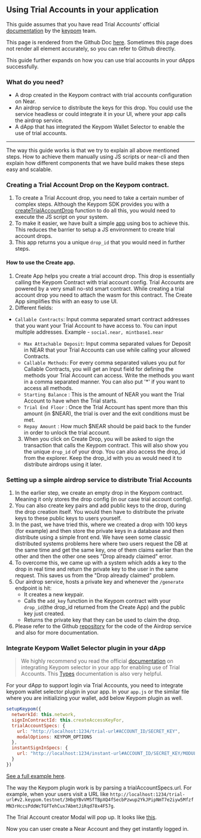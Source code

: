 ## Using Trial Accounts in your application


This guide assumes that you have read Trial Accounts' official [documentation](https://docs.keypom.xyz/docs/next/TrialAccounts/introduction) by the [keypom](keypom.xyz) team.

This page is rendered from the Github Doc [here](https://github.com/Harmonic-Guild/trials.near/blob/main/docs.md). Sometimes this page does not render all element accurately, so you can refer to Github directly.

This guide further expands on how you can use trial accounts in your dApps successfully.

### What do you need?
- A drop created in the Keypom contract with trial accounts configuration on Near.
- An airdrop service to distribute the keys for this drop. You could use the service headless or could integrate it in your UI, where your app calls the airdrop service.
- A  dApp that has integrated the Keypom Wallet Selector to enable the use of trial accounts.


---
The way this guide works is that we try to explain all above mentioned steps. How to achieve them manually using JS scripts or near-cli and then explain how different components that we have build makes these steps easy and scalable.

### Creating a Trial Account Drop on the Keypom contract.

1. To create a Trial Account drop, you need to take a certain number of complex steps. Although the Keypom SDK provides you with a [createTrialAccountDrop](https://docs.keypom.xyz/docs/next/keypom-sdk/Core/modules#createtrialaccountdrop) function to do all this, you would need to execute the JS script on your system.
2. To make it easier, we have built a simple [app](https://near.social/harmonic1.near/widget/app?page=create) using bos to achieve this. This reduces the barrier to setup a JS environment to create trial account drops.
3. This app returns you a unique `drop_id` that you would need in further steps.

#### How to use the Create app.

1. Create App helps you create a trial account drop. This drop is essentially calling the Keypom Contract with trial account config. Trial Accounts are powered by a very small no-std smart contract. While creating a trial account drop you need to attach the wasm for this contract. The Create App simplifies this with an easy to use UI.
2. Different fields:
  - `Callable Contracts`: Input comma separated smart contract addresses that you want your Trial Account to have access to. You can input multiple addresses.
		Example - `social.near, mintbase1.near`
	- `Max Attachable Deposit`: Input comma separated values for Deposit in NEAR that your Trial Accounts can use while calling your allowed Contracts.
	- `Callable Methods`: For every comma separated values you put for Callable Contracts, you will get an Input field for defining the methods your Trial Account can access. Write the methods you want in a comma separated manner.  You can also put '*' if you want to access all methods.
	- `Starting Balance` : This is the amount of NEAR you want the Trial Account to have when the Trial starts.
	- `Trial End Floor` :  Once the Trial Account has spent more than this amount (in $NEAR), the trial is over and the exit conditions must be met.
	- `Repay Amount` : How much $NEAR should be paid back to the funder in order to unlock the trial account.

	3. When you click on Create Drop, you will be asked to sign the transaction that calls the Keypom contract. This will also show you the unique `drop_id` of your drop. You can also access the drop_id from the explorer.
	Keep the drop_id with you as would need it to distribute airdrops using it later.


### Setting up a simple airdrop service to distribute Trial Accounts

1. In the earlier step, we create an empty drop in the Keypom contract. Meaning it only stores the drop config (in our case trial account config).
2. You can also create key pairs and add public keys to the drop, during the drop creation itself. You would then have to distribute the private keys to these public keys to users yourself.
3. In the past, we have tried this, where we created a drop with 100 keys (for example) and then store the private keys in a database and then distribute using a simple front end. We have seen some classic distributed systems problems here where two users request the DB at the same time and get the same key, one of them claims earlier than the other and then the other one sees "Drop already claimed" error.
4. To overcome this, we came up with a system which adds a key to the drop in real time and return the private key to the user in the same request. This saves us from the "Drop already claimed" problem.
5. Our airdrop service, hosts a private key and whenever the `/generate` endpoint is hit:
	- It creates a new keypair.
	- Calls the `add_key` function in the Keypom contract with your `drop_id`(the drop_id returned from the Create App) and the public key just created.
	- Returns the private key that they can be used to claim the drop.
6. Please refer to the Github [repository](https://github.com/Harmonic-Guild/airdrop-service) for the code of the Airdrop service and also for more documentation.


### Integrate Keypom Wallet Selector plugin in your dApp

> We highly recommend you read the official [documentation](https://docs.keypom.xyz/docs/next/TrialAccounts/Creation/integration#behind-the-scenes) on integrating Keypom selector in your app for enabling use of Trial Accounts. This [Types](https://docs.keypom.xyz/docs/next/keypom-sdk/Selector/welcome#trial-account-specs) documentation is also very helpful.

For your dApp to support login via Trial Accounts, you need to integrate keypom wallet selector plugin in your app.
In your `app.js` or the similar file where you are initializing your wallet, add below Keypom plugin as well.

```js
setupKeypom({
  networkId: this.network,
  signInContractId: this.createAccessKeyFor,
  trialAccountSpecs: {
    url: "http://localhost:1234/trial-url#ACCOUNT_ID/SECRET_KEY",
    modalOptions: KEYPOM_OPTIONS
  },
  instantSignInSpecs: {
    url: "http://localhost:1234/instant-url#ACCOUNT_ID/SECRET_KEY/MODULE_ID",
  }
})
```
[See a full example here](https://github.com/keypom/keypom-docs-examples/blob/28444a492c513b8244e25ccaf067ca54f305b090/advanced-tutorials/trial-accounts/guest-book/near-wallet.js#L45-L55).

The way the Keypom plugin work is by parsing a trialAccountSpecs.url. For example, when your users visit a URL like `http://localhost:1234/trial-url#v2.keypom.testnet/3HbgYBvVMSfTBpXQ4fSecbPzwup2YkJPipNmT7e2iyw5MfzfMN3rHccsPddWcTGFTehCux7AbmtJiRqd78x4F57g`.

 The Trial Account creator Modal will pop up. It looks like [this](https://github.com/Harmonic-Guild/trial-accounts/assets/12672862/98a63fd9-f214-4ca8-b3e8-c0ca0a915811).

 Now you can user create a Near Account and they get instantly logged in.
